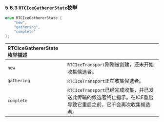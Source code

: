 ### 5.6.3 `RTCIceGathererState`枚举

```java
enum RTCIceGathererState {
    "new",
    "gathering",
    "complete"
};
```

| RTCIceGathererState枚举描述 |                                                              |
| :-------------------------- | :----------------------------------------------------------- |
| `new`                       | `RTCIceTransport`刚刚被创建，还未开始收集候选者。            |
| `gathering`                 | `RTCIceTransport`正在收集候选者。                            |
| `complete`                  | `RTCIceTransport`已经完成收集，并已发送此传输的候选者终止指示。在ICE重启导致它重启之前，它不会再次收集候选者。 |


